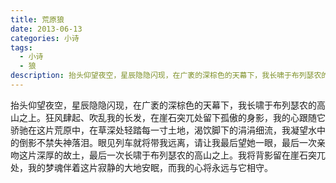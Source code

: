 ```yaml
---
title: 荒原狼
date: 2013-06-13
categories: 小诗
tags:
  - 小诗
  - 狼
description: 抬头仰望夜空，星辰隐隐闪现，在广袤的深棕色的天幕下，我长啸于布列瑟农的高山之上。
---
```


抬头仰望夜空，星辰隐隐闪现，在广袤的深棕色的天幕下，我长啸于布列瑟农的高山之上。狂风肆起、吹乱我的长发，在崖石突兀处留下孤傲的身影，我的心跟随它骄驰在这片荒原中，在草深处轻踏每一寸土地，渴饮脚下的涓涓细流，我凝望水中的倒影不禁失神落泪。眼见列车就将带我远离，请让我最后望她一眼，最后一次亲吻这片深厚的故土，最后一次长啸于布列瑟农的高山之上。我将背影留在崖石突兀处，我的梦魂伴着这片寂静的大地安眠，而我的心将永远与它相守。
